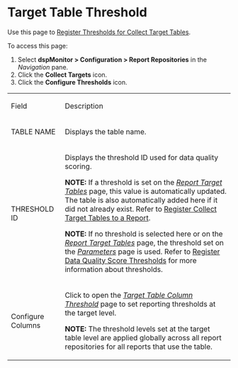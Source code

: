 # Target Table Threshold

<div class="use">

Use this page to [Register Thresholds for Collect Target
Tables](../Use_Cases/Register_Thresholds_for_Collect_Target_Tables.htm).

</div>

To access this page:

1.  Select **dspMonitor \> Configuration \> Report Repositories** in the
    *Navigation* pane.
2.  Click the **Collect Targets** icon.
3.  Click the **Configure Thresholds** icon.

<table>
<tbody>
<tr class="odd">
<td><p>Field</p></td>
<td><p>Description</p></td>
</tr>
<tr class="even">
<td><p>TABLE NAME</p></td>
<td><p>Displays the table name.</p></td>
</tr>
<tr class="odd">
<td><p>THRESHOLD ID</p></td>
<td><p>Displays the threshold ID used for data quality scoring.</p>
<p><strong>NOTE:</strong> If a threshold is set on the <em><a href="Report_Target_Tables%20H.htm">Report Target Tables</a></em> page, this value is automatically updated. The table is also automatically added here if it did not already exist. Refer to <a href="../Use_Cases/Register_Collect_Target_Tables_to_a_Report.htm">Register Collect Target Tables to a Report</a>.</p>
<p><strong>NOTE:</strong> If no threshold is selected here or on the <em><a href="Report_Target_Tables%20H.htm">Report Target Tables</a></em> page, the threshold set on the <em><a href="Parameters.htm">Parameters</a></em> page is used. Refer to <a href="../Use_Cases/Populate_Configuration_Tables.htm#Register_Data_Quality_Score_Thresholds">Register Data Quality Score Thresholds</a> for more information about thresholds.</p></td>
</tr>
<tr class="even">
<td><p>Configure Columns</p></td>
<td><p>Click to open the <em><a href="Target_Table_Column_Threshold.htm">Target Table Column Threshold</a></em> page to set reporting thresholds at the target level.</p>
<p><strong>NOTE:</strong> The threshold levels set at the target table level are applied globally across all report repositories for all reports that use the table.</p></td>
</tr>
</tbody>
</table>
